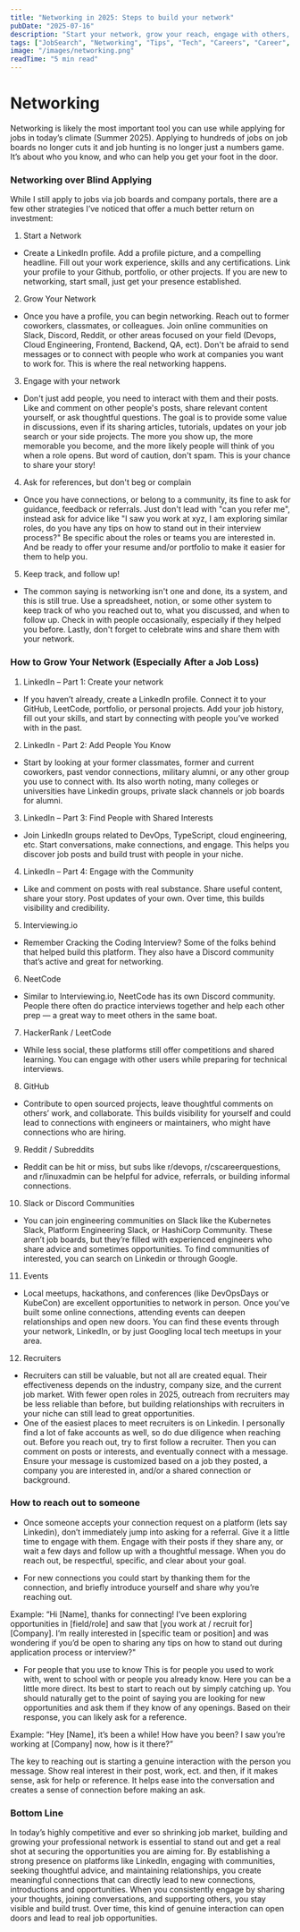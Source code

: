 ```yaml
---
title: "Networking in 2025: Steps to build your network"
pubDate: "2025-07-16"
description: "Start your network, grow your reach, engage with others, ask for help (the right way), and follow up. Here's how to network your way into a tech role in 2025."
tags: ["JobSearch", "Networking", "Tips", "Tech", "Careers", "Career", "Advice", "Recruiting"]
image: "/images/networking.png"
readTime: "5 min read"
---
```


# Networking

Networking is likely the most important tool you can use while applying for jobs in today’s climate (Summer 2025). Applying to hundreds of jobs on job boards no longer cuts it and job hunting is no longer just a numbers game. It’s about who you know, and who can help you get your foot in the door.

### Networking over Blind Applying

While I still apply to jobs via job boards and company portals, there are a few other strategies I’ve noticed that offer a much better return on investment:

1. Start a Network
- Create a LinkedIn profile. Add a profile picture, and a compelling headline. Fill out your work experience, skills and any certifications. Link your profile to your Github, portfolio, or other projects. If you are new to networking, start small, just get your presence established.

2. Grow Your Network
- Once you have a profile, you can begin networking. Reach out to former coworkers, classmates, or colleagues. Join online communities on Slack, Discord, Reddit, or other areas focused on your field (Devops, Cloud Engineering, Frontend, Backend, QA, ect). Don't be afraid to send messages or to connect with people who work at companies you want to work for. This is where the real networking happens.

3. Engage with your network
- Don't just add people, you need to interact with them and their posts. Like and comment on other people's posts, share relevant content yourself, or ask thoughtful questions. The goal is to provide some value in discussions, even if its sharing articles, tutorials, updates on your job search or your side projects. The more you show up, the more memorable you become, and the more likely people will think of you when a role opens. But word of caution, don't spam. This is your chance to share your story!

4. Ask for references, but don't beg or complain
- Once you have connections, or belong to a community, its fine to ask for guidance, feedback or referrals. Just don't lead with "can you refer me", instead ask for advice like "I saw you work at xyz, I am exploring similar roles, do you have any tips on how to stand out in their interview process?" Be specific about the roles or teams you are interested in. And be ready to offer your resume and/or portfolio to make it easier for them to help you.

5. Keep track, and follow up!
- The common saying is networking isn't one and done, its a system, and this is still true. Use a spreadsheet, notion, or some other system to keep track of who you reached out to, what you discussed, and when to follow up. Check in with people occasionally, especially if they helped you before. Lastly, don't forget to celebrate wins and share them with your network. 

### How to Grow Your Network (Especially After a Job Loss)

1. LinkedIn – Part 1: Create your network
- If you haven’t already, create a LinkedIn profile. Connect it to your GitHub, LeetCode, portfolio, or personal projects. Add your job history, fill out your skills, and start by connecting with people you’ve worked with in the past.

2. LinkedIn - Part 2: Add People You Know
- Start by looking at your former classmates, former and current coworkers, past vendor connections, military alumni, or any other group you use to connect with. Its also worth noting, many colleges or universities have Linkedin groups, private slack channels or job boards for alumni. 

3. LinkedIn – Part 3: Find People with Shared Interests
- Join LinkedIn groups related to DevOps, TypeScript, cloud engineering, etc. Start conversations, make connections, and engage. This helps you discover job posts and build trust with people in your niche.

4. LinkedIn – Part 4: Engage with the Community
- Like and comment on posts with real substance. Share useful content, share your story. Post updates of your own. Over time, this builds visibility and credibility.

5. Interviewing.io
- Remember Cracking the Coding Interview? Some of the folks behind that helped build this platform. They also have a Discord community that’s active and great for networking.

6. NeetCode
- Similar to Interviewing.io, NeetCode has its own Discord community. People there often do practice interviews together and help each other prep — a great way to meet others in the same boat.

7. HackerRank / LeetCode
- While less social, these platforms still offer competitions and shared learning. You can engage with other users while preparing for technical interviews.

8. GitHub
- Contribute to open sourced projects, leave thoughtful comments on others’ work, and collaborate. This builds visibility for yourself and could lead to connections with engineers or maintainers, who might have connections who are hiring.

9. Reddit / Subreddits
- Reddit can be hit or miss, but subs like r/devops, r/cscareerquestions, and r/linuxadmin can be helpful for advice, referrals, or building informal connections.

10. Slack or Discord Communities
- You can join engineering communities on Slack like the Kubernetes Slack, Platform Engineering Slack, or HashiCorp Community. These aren’t job boards, but they’re filled with experienced engineers who share advice and sometimes opportunities. To find communities of interested, you can search on Linkedin or through Google.

11. Events
- Local meetups, hackathons, and conferences (like DevOpsDays or KubeCon) are excellent opportunities to network in person. Once you've built some online connections, attending events can deepen relationships and open new doors. You can find these events through your network, LinkedIn, or by just Googling local tech meetups in your area.

12. Recruiters
- Recruiters can still be valuable, but not all are created equal.
Their effectiveness depends on the industry, company size, and the current job market. With fewer open roles in 2025, outreach from recruiters may be less reliable than before, but building relationships with recruiters in your niche can still lead to great opportunities.
- One of the easiest places to meet recruiters is on Linkedin. I personally find a lot of fake accounts as well, so do due diligence when reaching out. Before you reach out, try to first follow a recruiter. Then you can comment on posts or interests, and eventually connect with a message. Ensure your message is customized based on a job they posted, a company you are interested in, and/or a shared connection or background.

### How to reach out to someone
- Once someone accepts your connection request on a platform (lets say Linkedin), don’t immediately jump into asking for a referral. Give it a little time to engage with them. Engage with their posts if they share any, or wait a few days and follow up with a thoughtful message. When you do reach out, be respectful, specific, and clear about your goal. 

- For new connections you could start by thanking them for the connection, and briefly introduce yourself and share why you’re reaching out. 

Example: “Hi [Name], thanks for connecting! I’ve been exploring opportunities in [field/role] and saw that [you work at / recruit for] [Company]. I’m really interested in [specific team or position] and was wondering if you’d be open to sharing any tips on how to stand out during application process or interview?"

- For people that you use to know
This is for people you used to work with, went to school with or people you already know. Here you can be a little more direct. Its best to start to reach out by simply catching up. You should naturally get to the point of saying you are looking for new opportunities and ask them if they know of any openings. Based on their response, you can likely ask for a reference. 

Example: “Hey [Name], it’s been a while! How have you been? I saw you’re working at [Company] now, how is it there?” 

The key to reaching out is starting a genuine interaction with the person you message. Show real interest in their post, work, ect. and then, if it makes sense, ask for help or reference. It helps ease into the conversation and creates a sense of connection before making an ask.

### Bottom Line
In today’s highly competitive and ever so shrinking job market, building and growing your professional network is essential to stand out and get a real shot at securing the opportunities you are aiming for. By establishing a strong presence on platforms like LinkedIn, engaging with communities, seeking thoughtful advice, and maintaining relationships, you create meaningful connections that can directly lead to new connections, introductions and opportunities. When you consistently engage by sharing your thoughts, joining conversations, and supporting others, you stay visible and build trust. Over time, this kind of genuine interaction can open doors and lead to real job opportunities.

